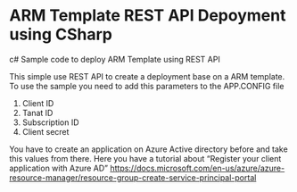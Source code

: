# ARM Template REST API Depoyment using CSharp
c# Sample code to deploy ARM Template using REST API

This simple use REST API to create a deployment base on a ARM template.
To use the sample you need to add this parameters to the APP.CONFIG file

1.	Client ID
2.	Tanat ID
3.	Subscription ID
4.	Client secret

You have to create an application on Azure Active directory before and take this values from there.
Here you have a tutorial about  “Register your client application with Azure AD”
https://docs.microsoft.com/en-us/azure/azure-resource-manager/resource-group-create-service-principal-portal

